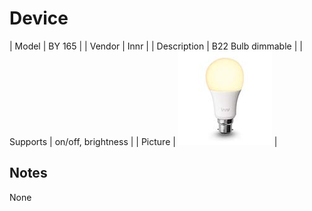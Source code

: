 
# Device

| Model | BY 165  |
| Vendor  | Innr  |
| Description | B22 Bulb dimmable |
| Supports | on/off, brightness |
| Picture | ![../images/devices/BY-165.jpg](../images/devices/BY-165.jpg) |

## Notes

None
